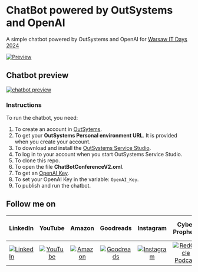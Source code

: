 # ChatBot powered by OutSystems and OpenAI

A simple chatbot powered by OutSystems and OpenAI for [Warsaw IT Days 2024](https://warszawskiedniinformatyki.pl)

[![Preview][1]][1]

## Chatbot preview
[![chatbot preview][2]][2]

### Instructions

To run the chatbot, you need:

1. To create an account in [OutSytems](https://www.outsystems.com/Platform/Signup).
2. To get your **OutSystems Personal environment URL**. It is provided when you create your account.
3. To download and install the [OutSystems Service Studio](https://www.outsystems.com/Portal/ServiceStudioTutorial?IsFreeEdition=False&Uuid=4136fd4f-bb21-4778-9b0c-9bffdbddf13b&DevHostname=Tu4gYoDjVr%2fnVf78LyifGX%2f%2feRIC%2fmy5E%2fCz95N%2bRmsqLtYr0eHJ2TvqGYajIYTlldzsVWplWMKH7Tua4%2ftcqrxxtPDvRoPSpNgWv6eApR4dre07RC5LXlkM%2fo4HcIbf&OpenSS=True).
4. To log in to your account when you start OutSystems Service Studio.
5. To clone this repo.
6. To open the file **ChatBotConferenceV2.oml**.
7. To get an [OpenAI Key](https://platform.openai.com/api-keys).
8. To set your OpenAI Key in the variable: `OpenAI_Key`.
9. To publish and run the chatbot.

  [1]: https://i.stack.imgur.com/WyvSS.png
  [2]: https://i.stack.imgur.com/PEfhl.png

## Follow me on

|  LinkedIn  |YouTube|Amazon|Goodreads|Instagram|Cyber Prophets|Sharing Your Stories|TikTok|
|:----------|:------------:|:------------:|:------------:|:------------:|:------------:|:------------:|:------------:|
|[![LinkedIn](https://i.stack.imgur.com/idQWu.png)](https://www.linkedin.com/in/federiconavarrete)|[![YouTube](https://i.stack.imgur.com/CFPMR.png)](https://youtube.com/@FedericoNavarrete)|[![Amazon](https://i.stack.imgur.com/NFOeE.png)](https://www.amazon.com/Federico-Navarrete/e/B08NJTXQRV)|[![Goodreads](https://i.stack.imgur.com/oBk0g.jpg)](https://www.goodreads.com/author/show/21125413.Federico_Navarrete)|[![Instagram](https://i.stack.imgur.com/PIfqY.png)](https://www.instagram.com/federico_the_consultant)|[![RedCircle Podcast](https://i.stack.imgur.com/4XICF.png)](https://redcircle.com/shows/cyber-prophets)|[![RedCircle Podcast](https://i.stack.imgur.com/4XICF.png)](https://redcircle.com/shows/sharing-your-stories)|[![TikTok](https://i.stack.imgur.com/pP7X2.png)](https://www.tiktok.com/@federicostories)|
